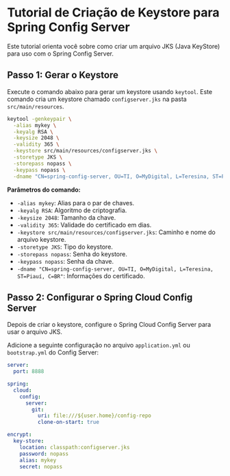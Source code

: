 # Tutorial de Criação de Keystore para Spring Config Server

Este tutorial orienta você sobre como criar um arquivo JKS (Java KeyStore) para uso com o Spring Config Server. 

## Passo 1: Gerar o Keystore

Execute o comando abaixo para gerar um keystore usando `keytool`. Este comando cria um keystore chamado `configserver.jks` na pasta `src/main/resources`.

```sh
keytool -genkeypair \
  -alias mykey \
  -keyalg RSA \
  -keysize 2048 \
  -validity 365 \
  -keystore src/main/resources/configserver.jks \
  -storetype JKS \
  -storepass nopass \
  -keypass nopass \
  -dname "CN=spring-config-server, OU=TI, O=MyDigital, L=Teresina, ST=Piauí, C=BR"
````

**Parâmetros do comando:**

- `-alias mykey`: Alias para o par de chaves.
- `-keyalg RSA`: Algoritmo de criptografia.
- `-keysize 2048`: Tamanho da chave.
- `-validity 365`: Validade do certificado em dias.
- `-keystore src/main/resources/configserver.jks`: Caminho e nome do arquivo keystore.
- `-storetype JKS`: Tipo do keystore.
- `-storepass nopass`: Senha do keystore.
- `-keypass nopass`: Senha da chave.
- `-dname "CN=spring-config-server, OU=TI, O=MyDigital, L=Teresina, ST=Piauí, C=BR"`: Informações do certificado.

## Passo 2: Configurar o Spring Cloud Config Server

Depois de criar o keystore, configure o Spring Cloud Config Server para usar o arquivo JKS.

Adicione a seguinte configuração no arquivo `application.yml` ou `bootstrap.yml` do Config Server:

```yaml
server:
  port: 8888

spring:
  cloud:
    config:
      server:
        git:
          uri: file:///${user.home}/config-repo
          clone-on-start: true

encrypt:
  key-store:
    location: classpath:configserver.jks
    password: nopass
    alias: mykey
    secret: nopass
